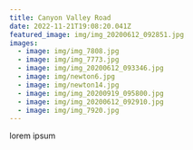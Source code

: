 ```yaml
---
title: Canyon Valley Road
date: 2022-11-21T19:08:20.041Z
featured_image: img/img_20200612_092851.jpg
images:
  - image: img/img_7808.jpg
  - image: img/img_7773.jpg
  - image: img/img_20200612_093346.jpg
  - image: img/newton6.jpg
  - image: img/newton14.jpg
  - image: img/img_20200919_095800.jpg
  - image: img/img_20200612_092910.jpg
  - image: img/img_7920.jpg
---
```

l﻿orem ipsum